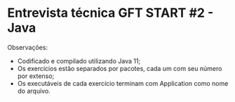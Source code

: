 # Entrevista técnica GFT START #2 - Java

Observações:
- Codificado e compilado utilizando Java 11;
- Os exercícios estão separados por pacotes, cada um com seu número por extenso;
- Os executáveis de cada exercício terminam com Application como nome do arquivo.
